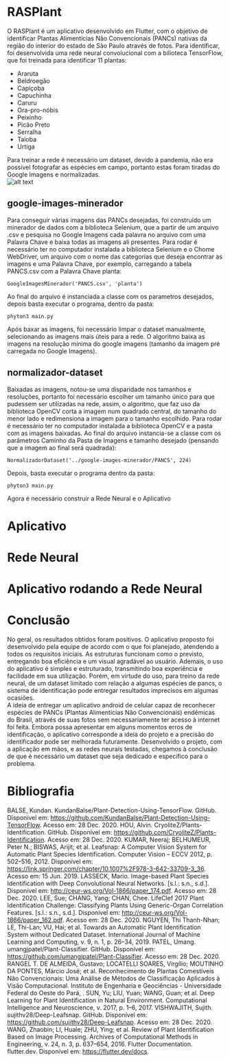 # RASPlant

  O RASPlant é um aplicativo desenvolvido em Flutter, com o objetivo de identificar Plantas Alimentícias Não Convencionais (PANCs) nativas da região do interior do estado de São Paulo através de fotos. Para identificar, foi desenvolvida uma rede neural convolucional com a bilioteca TensorFlow, que foi treinada para identificar 11 plantas:
 * Araruta
 * Beldroegão
 * Capiçoba
 * Capuchinha
 * Caruru
 * Ora-pro-nóbis
 * Peixinho
 * Picão Preto
 * Serralha
 * Taioba
 * Urtiga
 
 Para treinar a rede é necessário um dataset, devido à pandemia, não era possível fotografar as espécies em campo, portanto estas foram tiradas do Google Imagens e normalizadas.
<br>   ![alt text](https://github.com/matheoxz/identificacao-vegetal/blob/master/.imagens_readme/Screenshot%20from%202020-11-25%2019-29-52.png)

## google-images-minerador
  Para conseguir várias imagens das PANCs desejadas, foi construído um minerador de dados com a biblioteca Selenium, que a partir de um arquivo .csv e pesquisa no Google Imagens cada palavra no arquivo com uma Palavra Chave e baixa todas as imagens ali presentes.
  Para rodar é necessário ter no computador instalada a biblioteca Selenium e o Chome WebDriver, um arquivo com o nome das categorias que deseja encontrar as imagens e uma Palavra Chave, por exemplo, carregando a tabela PANCS.csv com a Palavra Chave planta:
  
    GoogleImagesMinerador('PANCS.csv', 'planta')
  
  Ao final do arquivo é instanciada a classe com os parametros desejados, depois basta executar o programa, dentro da pasta:
  
    phyton3 main.py
    
  Após baxar as imagens, foi necessário limpar o dataset manualmente, selecionando as imagens mais úteis para a rede. O algoritmo baixa as imagens na resolução mínima do google imagens (tamanho da imagem pré carregada no Google Imagens).
  
## normalizador-dataset
  Baixadas as imagens, notou-se uma disparidade nos tamanhos e resoluções, portanto foi necessário escolher um tamanho único para que pudessem ser utilizadas na rede, assim, o algoritmo, que faz uso da biblioteca OpenCV corta a imagem num quadrado central, do tamanho do menor lado e redimensiona a imagem para o tamanho escolhido.
    Para rodar é necessário ter no computador instalada a biblioteca OpenCV e a pasta com as imagens baixadas. Ao final do arquivo instancia-se a classe com os parâmetros Caminho da Pasta de Imagens e tamanho desejado (pensando que a imagem ao final será quadrada):
  
    NormalizadorDataset('../google-images-minerador/PANCS', 224)
  
  Depois, basta executar o programa dentro da pasta:
    
    phyton3 main.py
    
  Agora é necessário construir a Rede Neural e o Aplicativo
  
  # Aplicativo
  
  # Rede Neural
  
  # Aplicativo rodando a Rede Neural
  
  # Conclusão
  No geral, os resultados obtidos foram positivos. O aplicativo proposto foi desenvolvido pela equipe de acordo com o que foi planejado, atendendo a todos os requisitos iniciais. As estruturas funcionam como o previsto, entregando boa eficiência e um visual agradável ao usuário. Ademais, o uso do aplicativo é simples e estruturado, transmitindo boa experiência e facilidade em sua utilização. 
Porém, em virtude do uso, para treino da rede neural, de um dataset limitado com relação a algumas espécies de pancs, o sistema de identificação pode entregar resultados imprecisos em algumas ocasiões.  
	A ideia de entregar um aplicativo android de celular capaz de reconhecer espécies de PANCs (Plantas Alimentícias Não Convencionais) endêmicas do Brasil, através de suas fotos sem necessariamente ter acesso à internet foi feita. Embora possa apresentar em alguns momentos erros de identificação, o aplicativo corresponde a ideia do projeto e a precisão do identificador pode ser melhorada futuramente.
	Desenvolvido o projeto, com a aplicação em mãos, e as redes neurais testadas, chegamos à conclusão de que é necessário um dataset que seja dedicado e específico para o problema. 

  
  # Bibliografia
  
  BALSE, Kundan. KundanBalse/Plant-Detection-Using-TensorFlow. GitHub. Disponível em: <https://github.com/KundanBalse/Plant-Detection-Using-TensorFlow>. Acesso em: 28 Dec. 2020.
HOU, Alvin. CryoliteZ/Plants-Identification. GitHub. Disponível em: <https://github.com/CryoliteZ/Plants-Identification>. Acesso em: 28 Dec. 2020.
KUMAR, Neeraj; BELHUMEUR, Peter N.; BISWAS, Arijit; et al. Leafsnap: A Computer Vision System for Automatic Plant Species Identification. Computer Vision – ECCV 2012, p. 502–516, 2012. Disponível em: <https://link.springer.com/chapter/10.1007%2F978-3-642-33709-3_36>. Acesso em: 15 Jun. 2019.
LASSECK, Mario. Image-based Plant Species Identification with Deep Convolutional Neural Networks. [s.l.: s.n., s.d.]. Disponível em: <http://ceur-ws.org/Vol-1866/paper_174.pdf>. Acesso em: 28 Dec. 2020.
LEE, Sue; CHANG, Yang; CHAN, Chee. LifeClef 2017 Plant Identification Challenge: Classifying Plants Using Generic-Organ Correlation Features. [s.l.: s.n., s.d.]. Disponível em: <http://ceur-ws.org/Vol-1866/paper_162.pdf>. Acesso em: 28 Dec. 2020.
NGUYEN, Thi Thanh-Nhan; LE, Thi-Lan; VU, Hai; et al. Towards an Automatic Plant Identification System without Dedicated Dataset. International Journal of Machine Learning and Computing, v. 9, n. 1, p. 26–34, 2019.
PATEL, Umang. umangjpatel/Plant-Classifier. GitHub. Disponível em: <https://github.com/umangjpatel/Plant-Classifier>. Acesso em: 28 Dec. 2020.
RANGEL T. DE ALMEIDA, Gustavo; LOCATELLI SOARES, Virgílio; MOUTINHO DA PONTES, Márcio José; et al. Reconhecimento de Plantas Comestíveis Não Convencionais: Uma Análise de Métodos de Classificação Aplicados à Visão Computacional. Instituto de Engenharia e Geociências - Universidade Federal do Oeste do Pará, .
SUN, Yu; LIU, Yuan; WANG, Guan; et al. Deep Learning for Plant Identification in Natural Environment. Computational Intelligence and Neuroscience, v. 2017, p. 1–6, 2017.
VISHWAJITH, Sujith. sujithv28/Deep-Leafsnap. GitHub. Disponível em: <https://github.com/sujithv28/Deep-Leafsnap>. Acesso em: 28 Dec. 2020.
WANG, Zhaobin; LI, Huale; ZHU, Ying; et al. Review of Plant Identification Based on Image Processing. Archives of Computational Methods in Engineering, v. 24, n. 3, p. 637–654, 2016.
Flutter Documentation. flutter.dev. Disponível em: <https://flutter.dev/docs>.

